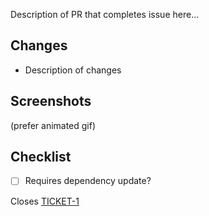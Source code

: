 Description of PR that completes issue here...

## Changes

- Description of changes

## Screenshots

(prefer animated gif)

## Checklist

- [ ] Requires dependency update?

Closes [TICKET-1](https://github.com/msandula12/meal-planner-client/issues)
